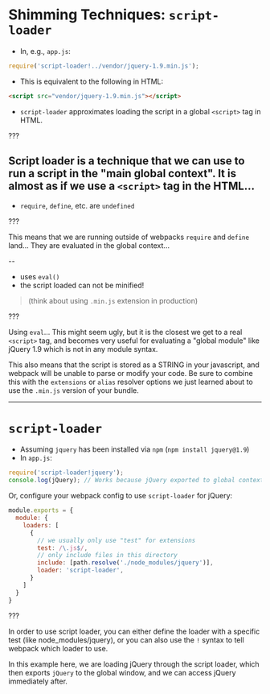 # Shimming Techniques: `script-loader`

- In, e.g., `app.js`:

```js
require('script-loader!../vendor/jquery-1.9.min.js');
```

- This is equivalent to the following in HTML:

```html
<script src="vendor/jquery-1.9.min.js"></script>
```

- `script-loader` approximates loading the script in a global `<script>` tag in HTML.

???

Script loader is a technique that we can use to run a script in the "main global context".  It is almost as if we use a `<script>` tag in the HTML...
--

- `require`, `define`, etc. are `undefined`

???

This means that we are running outside of webpacks `require` and `define` land...  They are evaluated in the global context...

--

- uses `eval()`
- the script loaded can not be minified!

> (think about using `.min.js` extension in production)

???

Using `eval`... This might seem ugly, but it is the closest we get to a real `<script>` tag, and becomes very useful for evaluating a "global module" like jQuery 1.9 which is not in any module syntax.

This also means that the script is stored as a STRING in your javascript, and webpack will be unable to parse or modify your code.  Be sure to combine this with the `extensions` or `alias` resolver options we just learned about to use the `.min.js` version of your bundle.

---

# `script-loader`

- Assuming `jquery` has been installed via `npm` (`npm install jquery@1.9`)
- In `app.js`:

```js
require('script-loader!jquery');
console.log(jQuery); // Works because jQuery exported to global context!
```

Or, configure your webpack config to use `script-loader` for jQuery:
```js
module.exports = {
  module: {
    loaders: [
      {
        // we usually only use "test" for extensions
        test: /\.js$/,
        // only include files in this directory
        include: [path.resolve('./node_modules/jquery')],
        loader: 'script-loader',
      }
    ]
  }
}
```

???

In order to use script loader, you can either define the loader with a specific test (like node_modules/jquery), or you can also use the `!` syntax to tell webpack which loader to use.

In this example here, we are loading jQuery through the script loader, which then exports `jQuery` to the global window, and we can access jQuery immediately after.
